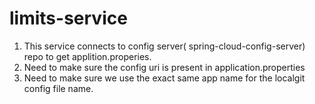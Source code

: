 # limits-service

1) This service connects to config server( spring-cloud-config-server) repo to get applition.properies.
2) Need to make sure the config uri is present in application.properties
2) Need to make sure we use the exact same app name for the localgit config file name.
